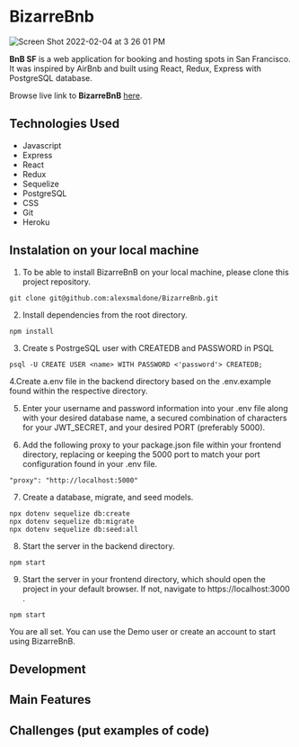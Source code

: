# BizarreBnb

![Screen Shot 2022-02-04 at 3 26 01 PM](https://user-images.githubusercontent.com/87352324/152616362-84fca2e4-e7c9-458a-a668-27fbb7caebf4.png)

**BnB SF** is a web application for booking and hosting spots in San Francisco. It was inspired by AirBnb and built using React, Redux, Express with PostgreSQL database.

Browse live link to **BizarreBnB** [here](https://bizarrebnb.herokuapp.com/).

## Technologies Used
* Javascript
* Express
* React
* Redux
* Sequelize
* PostgreSQL
* CSS
* Git
* Heroku

## Instalation on your local machine
1. To be able to install BizarreBnB on your local machine, please clone this project repository. 
```
git clone git@github.com:alexsmaldone/BizarreBnb.git
```

2. Install dependencies from the root directory.
```
npm install
```

3. Create s PostrgeSQL user with CREATEDB and PASSWORD in PSQL
```
psql -U CREATE USER <name> WITH PASSWORD <'password'> CREATEDB;
```

4.Create a.env file in the backend directory based on the .env.example found within the respective directory.

5. Enter your username and password information into your .env file along with your desired database name, a secured combination of characters for your JWT_SECRET, and your desired PORT (preferably 5000).

6. Add the following proxy to your package.json file within your frontend directory, replacing or keeping the 5000 port to match your port configuration found in your .env file.
```
"proxy": "http://localhost:5000"
```

7. Create a database, migrate, and seed models.
```
npx dotenv sequelize db:create
npx dotenv sequelize db:migrate
npx dotenv sequelize db:seed:all
```

8. Start the server in the backend directory.
```
npm start
```

9. Start the server in your frontend directory, which should open the project in your default browser. If not, navigate to https://localhost:3000 .
```
npm start
```

You are all set. You can use the Demo user or create an account to start using BizarreBnB.


## Development

## Main Features

## Challenges (put examples of code)
